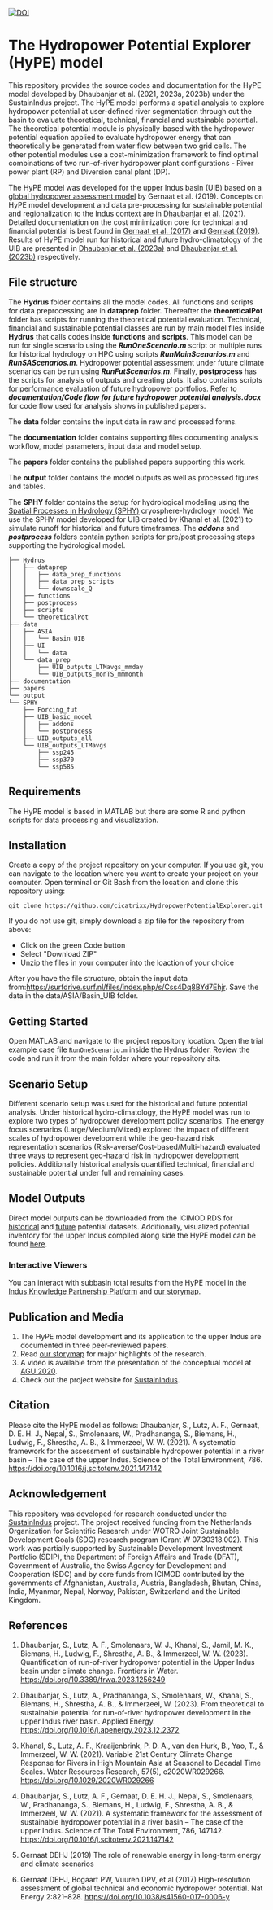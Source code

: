 [![DOI](https://zenodo.org/badge/723064163.svg)](https://zenodo.org/doi/10.5281/zenodo.10204322)

# The Hydropower Potential Explorer (HyPE) model
This repository provides the source codes and documentation for the HyPE model developed by Dhaubanjar et al. (2021, 2023a, 2023b) under the SustainIndus project. The HyPE model performs a spatial analysis to explore hydropower potential at user-defined river segmentation through out the basin to evaluate theoretical, technical, financial and sustainable potential. The theoretical potential module is physically-based with the hydropower potential equation applied to evaluate hydropower energy that can theoretically be generated from water flow between two grid cells. The other potential modules use a cost-minimization framework to find optimal combinations of two run-of-river hydropower plant configurations - River power plant (RP) and Diversion canal plant (DP).

The HyPE model was developed for the upper Indus basin (UIB) based on a [global hydropower assessment model](https://github.com/davidgernaat/Hydro_CostCurves) by Gernaat et al. (2019). Concepts on HyPE model development and data pre-processing for sustainable potential and regionalization to the Indus context are in [Dhaubanjar et al. (2021)](https://edu.nl/7cxcx). Detailed documentation on the cost minimization core for technical and financial potential is best found in [Gernaat et al. (2017)](https://www.nature.com/articles/s41560-017-0006-y) and [Gernaat (2019)](https://dspace.library.uu.nl/handle/1874/381146).  Results of HyPE model run for historical and future hydro-climatology of the UIB are presented in [Dhaubanjar et al. (2023a)](???) and [Dhaubanjar et al. (2023b)](10.3389/frwa.2023.1256249) respectively.

## File structure
The **Hydrus** folder contains all the model codes. All functions and scripts for data preprocessing are in **dataprep** folder. Thereafter the **theoreticalPot** folder has scripts for running the theoretical potential evaluation. Technical, financial and sustainable potential classes are run by main model files inside **Hydrus** that calls codes inside **functions** and **scripts**. This model can be run for single scenario using the ***RunOneScenario.m*** script or multiple runs for historical hydrology on HPC using scripts ***RunMainScenarios.m*** and  ***RunSAScenarios.m***. Hydropower potential assessment under future climate scenarios can be run using ***RunFutScenarios.m***. Finally, **postprocess** has the scripts for analysis of outputs and creating plots. It also contains scripts for performance evaluation of future hydropower portfolios. Refer to ***documentation/Code flow for future hydropower potential analysis.docx*** for code flow used for analysis shows in published papers. 

The **data** folder contains the input data in raw and processed forms.

The **documentation** folder contains supporting files documenting analysis workflow, model parameters, input data and model setup.

The **papers** folder contains the published papers supporting this work.

The  **output** folder contains the model outputs as well as processed figures and tables.

The **SPHY** folder contains the setup for hydrological modeling using the [Spatial Processes in Hydrology (SPHY)](https://github.com/FutureWater/SPHY) cryosphere-hydrology model. We use the SPHY model developed for UIB created by Khanal et al. (2021) to simulate runoff for historical and future timeframes. The _**addons**_ and _**postprocess**_ folders contain python scripts for pre/post processing steps supporting the hydrological model.
```
├── Hydrus
│   ├── dataprep
│   │   ├── data_prep_functions
│   │   ├── data_prep_scripts
│   │   └── downscale_Q
│   ├── functions
│   ├── postprocess
│   ├── scripts
│   └── theoreticalPot
├── data
│   ├── ASIA
│   │   └── Basin_UIB
│   ├── UI
│   │   └── data
│   └── data_prep
│       ├── UIB_outputs_LTMavgs_mmday
│       └── UIB_outputs_monTS_mmmonth
├── documentation
├── papers
└── output
└── SPHY
    ├── Forcing_fut
    ├── UIB_basic_model
    │   ├── addons
    │   └── postprocess
    ├── UIB_outputs_all
    └── UIB_outputs_LTMavgs
        ├── ssp245
        ├── ssp370
        └── ssp585

```

## Requirements
The HyPE model is based in MATLAB but there are some R and python scripts for data processing and visualization. 

## Installation
<!--How does the user access your project? (E.g. download, or clone with git clone…)-->
Create a copy of the project repository on your computer. If you use git, you can navigate to the location where you want to create your project on your computer. Open terminal or Git Bash from the location and clone this repository using:
```
git clone https://github.com/cicatrixx/HydropowerPotentialExplorer.git
```

If you do not use git, simply download a zip file for the repository from above:
- Click on the green Code button 
- Select "Download ZIP"
- Unzip the files in your computer into the loaction of your choice

After you have the file structure, obtain the input data from:https://surfdrive.surf.nl/files/index.php/s/Css4Dq8BYd7Ehjr. Save the data in the data/ASIA/Basin_UIB folder.

## Getting Started
Open MATLAB and navigate to the project repository location. Open the trial example case file `RunOneScenario.m` inside the Hydrus folder. Review the code and run it from the main folder where your repository sits. 

## Scenario Setup
Different scenario setup was used for the historical and future potential analysis. Under historical hydro-climatology, the HyPE model was run to explore two types of hydropower development policy scenarios. The energy focus scenarios (Large/Medium/Mixed) explored the impact of different scales of hydropower development while the geo-hazard risk representation scenarios (Risk-averse/Cost-based/Multi-hazard) evaluated three ways to represent geo-hazard risk in hydropower development policies. Additionally historical analysis quantified technical, financial and sustainable potential under full and remaining cases.

## Model Outputs
Direct model outputs can be downloaded from the ICIMOD RDS for [historical](10.26066/rds.1973690) and [future](10.26066/rds.1973697) potential datasets. Additionally, visualized potential inventory for the upper Indus compiled along side the HyPE model can be found [here]( 10.26066/rds.1973705).

### Interactive Viewers
You can interact with subbasin total results from the HyPE model in the [Indus Knowledge Partnership Platform](https://edu.nl/wqxrh) and [our storymap](https://edu.nl/w3bfm). 

## Publication and Media
1. The HyPE model development and its application to the upper Indus are documented in three peer-reviewed papers.
2. Read [our storymap](https://edu.nl/w3bfm) for major highlights of the research.
3. A video is available from the presentation of the conceptual model at [AGU 2020](https://edu.nl/kph88). 
4. Check out the project website for [SustainIndus](https://edu.nl/vngvf).
 
## Citation
Please cite the HyPE model as follows:
Dhaubanjar, S., Lutz, A. F., Gernaat, D. E. H. J., Nepal, S., Smolenaars, W., Pradhananga, S., Biemans, H., Ludwig, F., Shrestha, A. B., & Immerzeel, W. W. (2021). A systematic framework for the assessment of sustainable hydropower potential in a river basin – The case of the upper Indus. Science of the Total Environment, 786. https://doi.org/10.1016/j.scitotenv.2021.147142

## Acknowledgement
This repository was developed for research conducted under the [SustainIndus](https://www.sustaindus.org/) project. The project received funding from the Netherlands Organization for Scientific Research under WOTRO Joint Sustainable Development Goals (SDG) research program (Grant W 07.30318.002). This work was partially supported by Sustainable Development Investment Portfolio (SDIP), the Department of Foreign Affairs and Trade (DFAT), Government of Australia, the Swiss Agency for Development and Cooperation (SDC) and by core funds from ICIMOD contributed by the governments of Afghanistan, Australia, Austria, Bangladesh, Bhutan, China, India, Myanmar, Nepal, Norway, Pakistan, Switzerland and the United Kingdom. 

## References
1. Dhaubanjar, S., Lutz, A. F., Smolenaars, W. J., Khanal, S., Jamil, M. K., Biemans, H., Ludwig, F., Shrestha, A. B., & Immerzeel, W. W. (2023). Quantification of run-of-river hydropower potential in the Upper Indus basin under climate change. Frontiers in Water. https://doi.org/10.3389/frwa.2023.1256249

2. Dhaubanjar, S., Lutz, A., Pradhananga, S., Smolenaars, W., Khanal, S., Biemans, H., Shrestha, A. B., & Immerzeel, W. (2023). From theoretical to sustainable potential for run-of-river hydropower development in the upper Indus river basin. Applied Energy. https://doi.org/10.1016/j.apenergy.2023.12.2372
  
4. Khanal, S., Lutz, A. F., Kraaijenbrink, P. D. A., van den Hurk, B., Yao, T., & Immerzeel, W. W. (2021). Variable 21st Century Climate Change Response for Rivers in High Mountain Asia at Seasonal to Decadal Time Scales. Water Resources Research, 57(5), e2020WR029266. https://doi.org/10.1029/2020WR029266
  
6. Dhaubanjar, S., Lutz, A. F., Gernaat, D. E. H. J., Nepal, S., Smolenaars, W., Pradhananga, S., Biemans, H., Ludwig, F., Shrestha, A. B., & Immerzeel, W. W. (2021). A systematic framework for the assessment of sustainable hydropower potential in a river basin – The case of the upper Indus. Science of The Total Environment, 786, 147142. https://doi.org/10.1016/j.scitotenv.2021.147142

7. Gernaat DEHJ (2019) The role of renewable energy in long-term energy and climate scenarios

8. Gernaat DEHJ, Bogaart PW, Vuuren DPV, et al (2017) High-resolution assessment of global technical and economic hydropower potential. Nat Energy 2:821–828. https://doi.org/10.1038/s41560-017-0006-y
